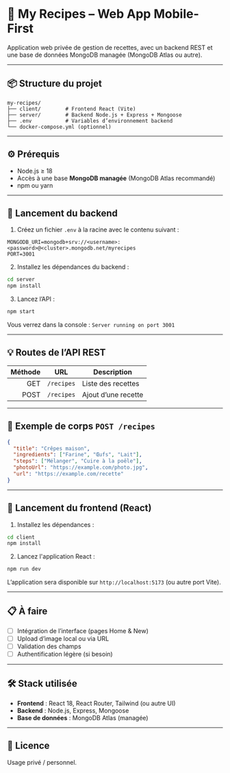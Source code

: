 # 📱 My Recipes – Web App Mobile-First

Application web privée de gestion de recettes, avec un backend REST et une base de données MongoDB managée (MongoDB Atlas ou autre).

---

## 📦 Structure du projet

```
my-recipes/
├── client/        # Frontend React (Vite)
├── server/        # Backend Node.js + Express + Mongoose
├── .env           # Variables d’environnement backend
└── docker-compose.yml (optionnel)
```

---

## ⚙️ Prérequis

- Node.js ≥ 18
- Accès à une base **MongoDB managée** (MongoDB Atlas recommandé)
- npm ou yarn

---

## 🚀 Lancement du backend

1. Créez un fichier `.env` à la racine avec le contenu suivant :

```
MONGODB_URI=mongodb+srv://<username>:<password>@<cluster>.mongodb.net/myrecipes
PORT=3001
```

2. Installez les dépendances du backend :

```bash
cd server
npm install
```

3. Lancez l’API :

```bash
npm start
```

Vous verrez dans la console : `Server running on port 3001`

---

## 💡 Routes de l’API REST

| Méthode | URL           | Description             |
|--------:|---------------|--------------------------|
| GET     | `/recipes`    | Liste des recettes       |
| POST    | `/recipes`    | Ajout d’une recette      |

---

## 🧪 Exemple de corps `POST /recipes`

```json
{
  "title": "Crêpes maison",
  "ingredients": ["Farine", "Œufs", "Lait"],
  "steps": ["Mélanger", "Cuire à la poêle"],
  "photoUrl": "https://example.com/photo.jpg",
  "url": "https://example.com/recette"
}
```

---

## 📱 Lancement du frontend (React)

1. Installez les dépendances :

```bash
cd client
npm install
```

2. Lancez l'application React :

```bash
npm run dev
```

L’application sera disponible sur `http://localhost:5173` (ou autre port Vite).

---

## 📋 À faire

- [ ] Intégration de l’interface (pages Home & New)
- [ ] Upload d’image local ou via URL
- [ ] Validation des champs
- [ ] Authentification légère (si besoin)

---

## 🛠 Stack utilisée

- **Frontend** : React 18, React Router, Tailwind (ou autre UI)
- **Backend** : Node.js, Express, Mongoose
- **Base de données** : MongoDB Atlas (managée)

---

## 📄 Licence

Usage privé / personnel.
